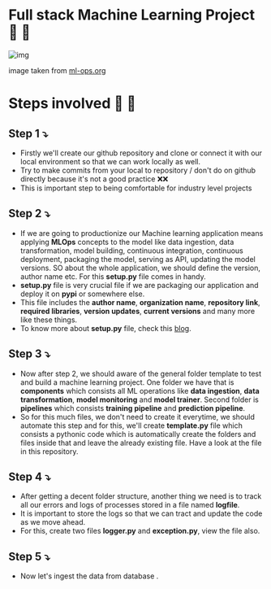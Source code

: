 # Full stack Machine Learning Project 🎰 🚀

![img](https://ml-ops.org/img/ml-engineering.jpg)

image taken from [ml-ops.org](https://ml-ops.org/)

# Steps involved 📶 📶

## Step 1 ⤵️

- Firstly we'll create our github repository and clone or connect it with our local environment so that we can work locally as well. 
- Try to make commits from your local to repository / don't do on github directly because it's not a good practice ❌❌
- This is important step to being comfortable for industry level projects

## Step 2 ⤵️

- If we are going to productionize our Machine learning application means applying **MLOps** concepts to the model like  data ingestion, data transformation, model building, continuous integration, continuous deployment, packaging the model, serving as API, updating the model versions. SO about the whole application, we should define the version, author name etc. For this **setup.py** file comes in handy.
- **setup.py** file is very crucial file if we are packaging our application and deploy it on **pypi** or somewhere else.
- This file includes the **author name**, **organization name**, **repository link**, **required libraries**, **version updates**, **current versions** and many more like these things.
- To know more about **setup.py** file, check this [blog](https://godatadriven.com/blog/a-practical-guide-to-using-setup-py/).

## Step 3 ⤵️

- Now after step 2, we should aware of the general folder template to test and build a machine learning project. One folder we have that is **components** which consists all ML operations like **data ingestion**, **data transformation**, **model monitoring** and **model trainer**. Second folder is **pipelines** which consists **training pipeline** and **prediction pipeline**.
- So for this much files, we don't need to create it everytime, we should automate this step and for this, we'll create **template.py** file which consists a pythonic code which is automatically create the folders and files inside that and leave the already existing file. Have a look at the file in this repository.

## Step 4 ⤵️

- After getting a decent folder structure, another thing we need is to track all our errors and logs of processes stored in a file named **logfile**.
- It is important to store the logs so that we can tract and update the code as we move ahead.
- For this, create two files **logger.py** and **exception.py**, view the file also.

## Step 5 ⤵️

- Now let's ingest the data from database .

